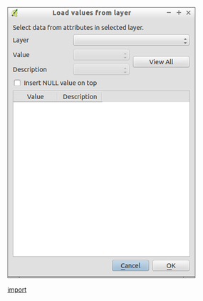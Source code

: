 ![](../images/QgsAttributeTypeLoadDialog-standalone.png)

[import](../gui/qgis-sample-QgsAttributeTypeLoadDialog.py)
